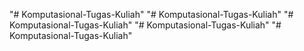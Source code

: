 "# Komputasional-Tugas-Kuliah" 
"# Komputasional-Tugas-Kuliah" 
"# Komputasional-Tugas-Kuliah" 
"# Komputasional-Tugas-Kuliah" 
"# Komputasional-Tugas-Kuliah" 
